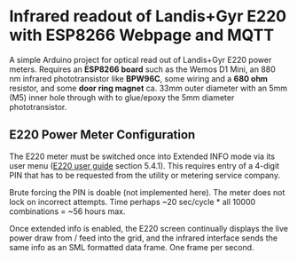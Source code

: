
# Infrared readout of Landis+Gyr E220 with ESP8266 Webpage and MQTT

A simple Arduino project for optical read out of Landis+Gyr E220 power meters. Requires an **ESP8266 board** such as the Wemos D1 Mini, an 880 nm infrared phototransistor like **BPW96C**, some wiring and a **680 ohm** resistor, and some **door ring magnet** ca. 33mm outer diameter with an 5mm (M5) inner hole through with to glue/epoxy the 5mm diameter phototransistor. 

## E220 Power Meter Configuration
The E220 meter must be switched once into Extended INFO mode via its user menu ([E220 user guide](https://www.landisgyr.de/webfoo/wp-content/uploads//2018/08/D000063497-E220-AMxD-Benutzerhandbuch-de-f.pdf]) section 5.4.1). This requires entry of a 4-digit PIN that has to be requested from the utility or metering service company.

Brute forcing the PIN is doable (not implemented here). The meter does not lock on incorrect attempts. Time perhaps ~20 sec/cycle * all 10000 combinations = ~56 hours max.

Once extended info is enabled, the E220 screen continually displays the live power draw from / feed into the grid, and the infrared interface sends the same info as an SML formatted data frame. One frame per second.
